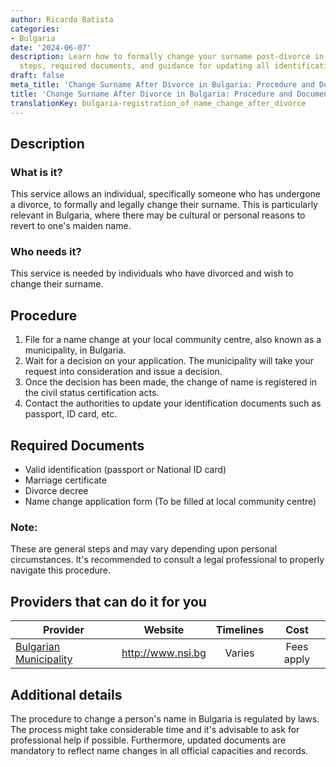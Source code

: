 ```yaml
---
author: Ricardo Batista
categories:
- Bulgaria
date: '2024-06-07'
description: Learn how to formally change your surname post-divorce in Bulgaria. Includes
  steps, required documents, and guidance for updating all identification records.
draft: false
meta_title: 'Change Surname After Divorce in Bulgaria: Procedure and Documents'
title: 'Change Surname After Divorce in Bulgaria: Procedure and Documents'
translationKey: bulgaria-registration_of_name_change_after_divorce
---
```



## Description
### What is it?
This service allows an individual, specifically someone who has undergone a divorce, to formally and legally change their surname. This is particularly relevant in Bulgaria, where there may be cultural or personal reasons to revert to one's maiden name.

### Who needs it?
This service is needed by individuals who have divorced and wish to change their surname.

## Procedure

1. File for a name change at your local community centre, also known as a municipality, in Bulgaria.
2. Wait for a decision on your application. The municipality will take your request into consideration and issue a decision.
3. Once the decision has been made, the change of name is registered in the civil status certification acts.
4. Contact the authorities to update your identification documents such as passport, ID card, etc. 

## Required Documents

* Valid identification (passport or National ID card)
* Marriage certificate
* Divorce decree
* Name change application form (To be filled at local community centre)

### Note:
These are general steps and may vary depending upon personal circumstances. It's recommended to consult a legal professional to properly navigate this procedure.

## Providers that can do it for you

| Provider        |     Website    |     Timelines     |       Cost      |
| --------------- | -------------- |  :-------------:  | :-------------: |
| [Bulgarian Municipality](http://www.nsi.bg/nrnm/show9.php?id=141)      | http://www.nsi.bg       | Varies |  Fees apply  |

## Additional details
The procedure to change a person's name in Bulgaria is regulated by laws. The process might take considerable time and it's advisable to ask for professional help if possible. Furthermore, updated documents are mandatory to reflect name changes in all official capacities and records.